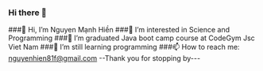### Hi there 👋
###👋 Hi, I’m Nguyen Mạnh Hiền
###👀 I’m interested in Science and Programming
###🌱 I’m graduated Java boot camp course at CodeGym Jsc Viet Nam
###🌱 I’m still learning programming
###📫 How to reach me: nguyenhien81f@gmail.com
--Thank you for stopping by---
